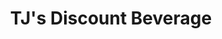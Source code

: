 ---
title: "TJ's Discount Beverage"
url: /city-of-gloversville/tjs-discount-beverage/
shop: alcohol
---